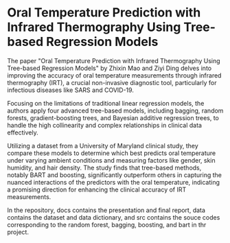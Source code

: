 # Oral Temperature Prediction with Infrared Thermography Using Tree-based Regression Models

The paper "Oral Temperature Prediction with Infrared Thermography Using Tree-based Regression Models" by Zhixin Mao and Ziyi Ding delves into improving the accuracy of oral temperature measurements through infrared thermography (IRT), a crucial non-invasive diagnostic tool, particularly for infectious diseases like SARS and COVID-19. 

Focusing on the limitations of traditional linear regression models, the authors apply four advanced tree-based models, including bagging, random forests, gradient-boosting trees, and Bayesian additive regression trees, to handle the high collinearity and complex relationships in clinical data effectively. 

Utilizing a dataset from a University of Maryland clinical study, they compare these models to determine which best predicts oral temperature under varying ambient conditions and measuring factors like gender, skin humidity, and hair density. The study finds that tree-based methods, notably BART and boosting, significantly outperform others in capturing the nuanced interactions of the predictors with the oral temperature, indicating a promising direction for enhancing the clinical accuracy of IRT measurements.

In the repository, docs contains the presentation and final report, data contains the dataset and data dictionary, and src contains the souce codes corresponding to the random forest, bagging, boosting, and bart in thr project.
